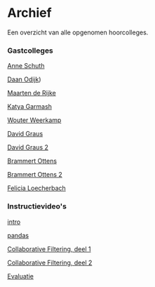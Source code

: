 # Archief

Een overzicht van alle opgenomen hoorcolleges.

### Gastcolleges

[Anne Schuth](/lectures/anne-schuth)

[Daan Odijk](/lectures/daan-odijk))

[Maarten de Rijke](/lectures/maarten-de-rijke)

[Katya Garmash](/lectures/katya-garmash)

[Wouter Weerkamp](/lectures/wouter-weerkamp)

[David Graus](/lectures/david-graus)

[David Graus 2](/lectures/david-graus-2021)

[Brammert Ottens](/lectures/brammert-ottens)

[Brammert Ottens 2](/lectures/brammert-ottens-2021)

[Felicia Loecherbach](/lectures/felicia-loacherbach)

### Instructievideo's

[intro](/lectures/introductie)

[pandas](/lectures/pandas)

[Collaborative Filtering, deel 1](/lectures/collaborative-filtering-1)

[Collaborative Filtering, deel 2](/lectures/collaborative-filtering-2)

[Evaluatie](/lectures/evaluatie)
